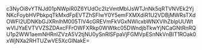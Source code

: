 c3NyOi8vYTNJd01pNWpiR0Z6YUdOc2IzVmtMblJsWTJnNk5qRTVNVEk2YjNKcFoybHVPbkpqTkMxdFpEVTZhSFIwY0Y5emFXMXdiR1U2VDBjMWRsTXdOWFl2UDNKbGJXRnlhM005TlV4cGREVmFkVGxNWlcxbWNXVlhZblpUUWtwVlJYaEVTVVZSZDAxcFFrOWFXRkp0WWtkc05DWndjbTkwYjNCaGNtRnRQU1p2WW1aemNHRnlZVzA5V2tjNU0ySnRlSFpaVjFGMVpESnNkVnBIT1ROak0xWjNXa2RHTUZwVE5XcGlNakE=
